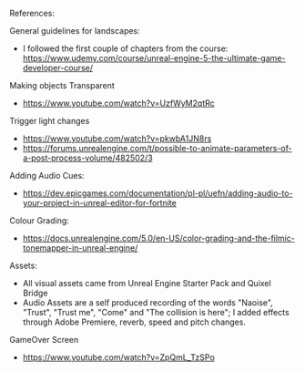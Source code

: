 References:

General guidelines for landscapes:
- I followed the first couple of chapters from the course: https://www.udemy.com/course/unreal-engine-5-the-ultimate-game-developer-course/

Making objects Transparent
- https://www.youtube.com/watch?v=UzfWyM2qtRc

Trigger light changes
- https://www.youtube.com/watch?v=pkwbA1JN8rs
- https://forums.unrealengine.com/t/possible-to-animate-parameters-of-a-post-process-volume/482502/3

Adding Audio Cues:
- https://dev.epicgames.com/documentation/pl-pl/uefn/adding-audio-to-your-project-in-unreal-editor-for-fortnite

Colour Grading:
- https://docs.unrealengine.com/5.0/en-US/color-grading-and-the-filmic-tonemapper-in-unreal-engine/

Assets:
- All visual assets came from Unreal Engine Starter Pack and Quixel Bridge
- Audio Assets are a self produced recording of the words "Naoise", "Trust", "Trust me", "Come" and "The collision is here"; I added effects through Adobe Premiere, reverb, speed and pitch changes. 

GameOver Screen
- https://www.youtube.com/watch?v=ZpQmL_TzSPo
